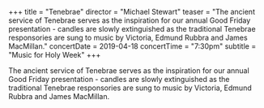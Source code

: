 +++
title = "Tenebrae"
director = "Michael Stewart"
teaser = "The ancient service of Tenebrae serves as the inspiration for our annual Good Friday presentation - candles are slowly extinguished as the traditional Tenebrae responsories are sung to music by Victoria, Edmund Rubbra and James MacMillan."
concertDate = 2019-04-18
concertTime = "7:30pm"
subtitle = "Music for Holy Week"
+++

The ancient service of Tenebrae serves as the inspiration for our annual Good Friday presentation - candles are slowly extinguished as the traditional Tenebrae responsories are sung to music by Victoria, Edmund Rubbra and James MacMillan.
